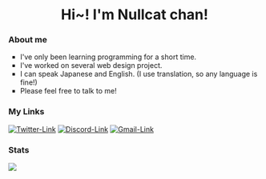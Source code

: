 <h1 align='center'>Hi~! I'm Nullcat chan!</h1>

### About me
<ul>
  <li type='square'>I've only been learning programming for a short time.
  <li type='square'>I've worked on several web design project.
  <li type='square'>I can speak Japanese and English. (I use translation, so any language is fine!)
  <li type='square'>Please feel free to talk to me!
</ul>

### My Links
<a href='https://twitter.com/nullnyat' target='_blank' rel='noopener'>
  <img src='https://img.shields.io/badge/twitter-%231DA1F2.svg?&style=for-the-badge&logo=twitter&logoColor=white' alt='Twitter-Link'></a>
<a href='https://discord.com/users/839568515848470538' target='_blank' rel='noopener'>
  <img src='https://img.shields.io/badge/discord-%236C54E8.svg?&style=for-the-badge&logo=discord&logoColor=white' alt='Discord-Link'></a>
<a href='mailto://nullnyat@gmail.com'>
  <img src='https://img.shields.io/badge/Gmail-%23de5548.svg?&style=for-the-badge&logo=gmail&logoColor=white' alt='Gmail-Link'></a>

### Stats
<p align='left'>
  <img src='https://github-readme-stats.vercel.app/api?username=nullnyat&theme=github_dark&show_icons=true&hide_border=true'>
  <!--
  <img src='https://github-readme-stats.vercel.app/api/top-langs/?username=nullnyat&theme=github_dark&layout=compact&hide_border=true'>
  <img src='https://github-readme-stats.vercel.app/api/wakatime?username=nullnyat&theme=github_dark&hide_border=true&langs_count=4'>
  -->
